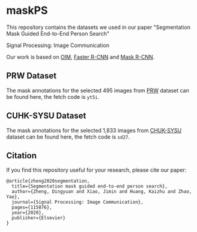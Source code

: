 # maskPS
This repository contains the datasets we used in our paper "Segmentation Mask Guided End-to-End Person Search"

Signal Processing: Image Communication

Our work is based on [OIM](https://github.com/ShuangLI59/person_search), [Faster R-CNN](https://github.com/jwyang/faster-rcnn.pytorch) and [Mask R-CNN](https://github.com/facebookresearch/maskrcnn-benchmark).

## PRW Dataset
The mask annotations for the selected 495 images from [PRW](https://pan.baidu.com/s/16G7ewFICegRRBBp5En69MQ) dataset can be found here, the fetch code is `yt5i`.

## CUHK-SYSU Dataset
The mask annotations for the selected 1,833 images from [CHUK-SYSU](https://pan.baidu.com/s/1e4_Lsz7tCrUYBDIWYn0mUA) dataset can be found here, the fetch code is `sd27`. 


## Citation
If you find this repository useful for your research, please cite our paper:

```
@article{zheng2020segmentation,
  title={Segmentation mask guided end-to-end person search},
  author={Zheng, Dingyuan and Xiao, Jimin and Huang, Kaizhu and Zhao, Yao},
  journal={Signal Processing: Image Communication},
  pages={115876},
  year={2020},
  publisher={Elsevier}
}

```
